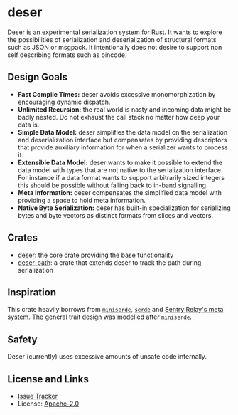 # deser

Deser is an experimental serialization system for Rust.  It wants to explore the
possibilities of serialization and deserialization of structural formats such as
JSON or msgpack.  It intentionally does not desire to support non self describing
formats such as bincode.

## Design Goals

* **Fast Compile Times:** deser avoids excessive monomorphization by encouraging dynamic dispatch.
* **Unlimited Recursion:** the real world is nasty and incoming data might be badly nested.
  Do not exhaust the call stack no matter how deep your data is.
* **Simple Data Model:** deser simplifies the data model on the serialization and deserialization
  interface but compensates by providing descriptors that provide auxiliary information for when
  a serializer wants to process it.
* **Extensible Data Model:** deser wants to make it possible to extend the data model with types
  that are not native to the serialization interface.  For instance if a data format wants to
  support arbitrarily sized integers this should be possible without falling back to in-band
  signalling.
* **Meta Information:** deser compensates the simplified data model with providing a space to
  hold meta information.
* **Native Byte Serialization:** deser has built-in specialization for serializing bytes and
  byte vectors as distinct formats from slices and vectors.

## Crates

* [deser](https://github.com/mitsuhiko/deser/tree/main/deser): the core crate
  providing the base functionality
* [deser-path](https://github.com/mitsuhiko/deser/tree/main/deser-path): a crate
  that extends deser to track the path during serialization

## Inspiration

This crate heavily borrows from
[`miniserde`](https://github.com/dtolnay/miniserde),
[`serde`](https://serde.rs/) and [Sentry Relay's meta
system](https://github.com/getsentry/relay).  The general trait design was
modelled after `miniserde`.

## Safety

Deser (currently) uses excessive amounts of unsafe code internally.

## License and Links

- [Issue Tracker](https://github.com/mitsuhiko/deser/issues)
- License: [Apache-2.0](https://github.com/mitsuhiko/deser/blob/master/LICENSE)

